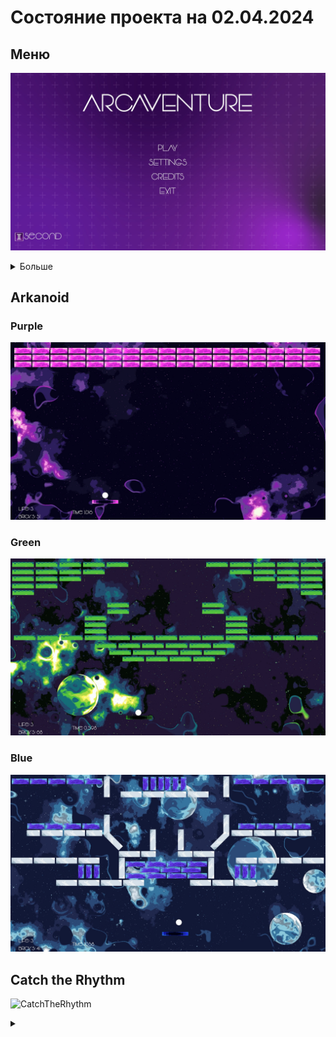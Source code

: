 # Состояние проекта на 02.04.2024

## Меню
![Главное меню](readmefiles/Menu/MainMenu.png)
<details>
<summary>Больше</summary>
  
### Выбор игрового профиля
![Профили](readmefiles/Menu/Profiles.png)

### Credits
![Титры](readmefiles/Menu/Credits.png)

### Настройки
![Настройки](readmefiles/Menu/Settings.png)

### Запуск игры
![Запуск](readmefiles/Menu/StartGame.gif)

### Пауза 
![Пауза](readmefiles/Menu/PauseMenu.png)

</details>

## Arkanoid
### Purple 
![ArkP](readmefiles/Arkanoid/ArkP.png)

### Green 
![ArkG](readmefiles/Arkanoid/ArkG.png)

### Blue 
![ArkB](readmefiles/Arkanoid/ArkB.png)

## Catch the Rhythm
![CatchTheRhythm](readmefiles/CatchTheRhythm/CatchTheRhythm.gif)

<details>
  <summary></summary>
  gif framerate makes me suffer
</details>
